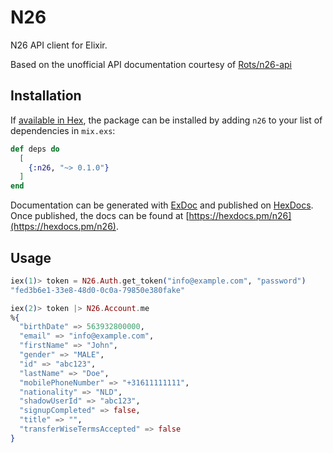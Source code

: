 # N26

N26 API client for Elixir.

Based on the unofficial API documentation courtesy of [Rots/n26-api](https://github.com/Rots/n26-api)

## Installation

If [available in Hex](https://hex.pm/docs/publish), the package can be installed
by adding `n26` to your list of dependencies in `mix.exs`:

```elixir
def deps do
  [
    {:n26, "~> 0.1.0"}
  ]
end
```

Documentation can be generated with [ExDoc](https://github.com/elixir-lang/ex_doc)
and published on [HexDocs](https://hexdocs.pm). Once published, the docs can
be found at [https://hexdocs.pm/n26](https://hexdocs.pm/n26).

## Usage

```elixir
iex(1)> token = N26.Auth.get_token("info@example.com", "password")
"fed3b6e1-33e8-48d0-0c0a-79850e380fake"

iex(2)> token |> N26.Account.me
%{
  "birthDate" => 563932800000,
  "email" => "info@example.com",
  "firstName" => "John",
  "gender" => "MALE",
  "id" => "abc123",
  "lastName" => "Doe",
  "mobilePhoneNumber" => "+31611111111",
  "nationality" => "NLD",
  "shadowUserId" => "abc123",
  "signupCompleted" => false,
  "title" => "",
  "transferWiseTermsAccepted" => false
}
```
